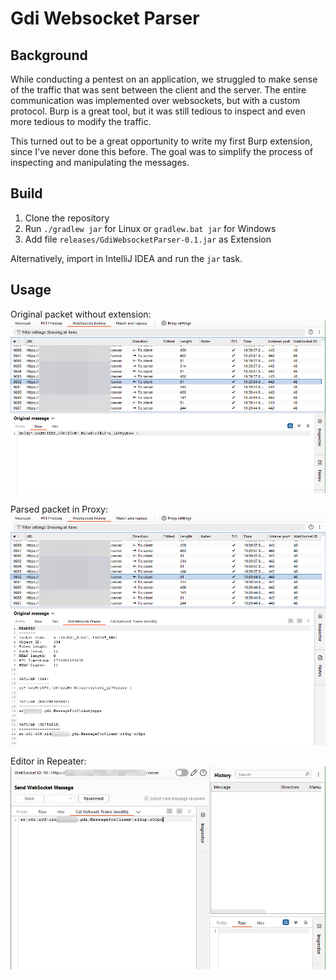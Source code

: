 # Gdi Websocket Parser
## Background
While conducting a pentest on an application, we struggled to make sense of the traffic that was sent between the client and the server. The entire communication was implemented over websockets, but with a custom protocol. Burp is a great tool, but it was still tedious to inspect and even more tedious to modify the traffic. 

This turned out to be a great opportunity to write my first Burp extension, since I've never done this before. The goal was to simplify the process of inspecting and manipulating the messages.


## Build
1. Clone the repository
2. Run `./gradlew jar` for Linux or `gradlew.bat jar` for Windows
3. Add file `releases/GdiWebsocketParser-0.1.jar` as Extension

Alternatively, import in IntelliJ IDEA and run the `jar` task.

## Usage
Original packet without extension:
![img.png](img.png)

Parsed packet in Proxy:
![img_1.png](img_1.png)

Editor in Repeater:
![img_2.png](img_2.png)